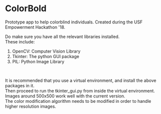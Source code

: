 # ColorBold
Prototype app to help colorblind individuals. Created during the USF Empowerment Hackathon '18.

Do make sure you have all the relevant libraries installed.<br>
These include:<br>
1. OpenCV: Computer Vision Library
2. Tkinter: The python GUI package<br>
3. PIL: Python Image Library<br>
<br>

It is recommended that you use a virtual environment, and install the above packages in it.<br>
Then proceed to run the tkinter_gui.py from inside the virtual environment.<br>
Images around 500x500 work well with the current version.<br>
The color modification algorithm needs to be modified in order to handle higher resolution images.
